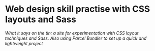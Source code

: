 # Web design skill practise with CSS layouts and Sass
*What it says on the tin: a site for experimentation with CSS layout techniques and Sass. Also using Parcel Bundler to set up a quick and lightweight project*
